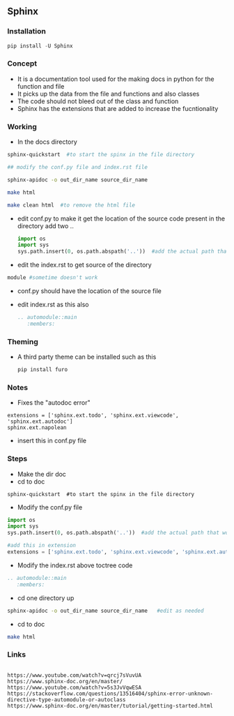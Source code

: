 ## Sphinx 

### Installation

```python
pip install -U Sphinx
```

### Concept 

- It is a documentation tool used for the making docs in python for the function and file
- It picks up the data from the file and functions and also classes 
- The code should not bleed out of the class and function
- Sphinx has the extensions that are added to increase the fucntionality

### Working 

- In the docs directory

```sh
sphinx-quickstart  #to start the spinx in the file directory

## modify the conf.py file and index.rst file

sphinx-apidoc -o out_dir_name source_dir_name  

make html

make clean html  #to remove the html file
```

- edit conf.py to make it get the location of the source code present in the directory add two .. 

  ```python
  import os
  import sys
  sys.path.insert(0, os.path.abspath('..'))  #add the actual path that works
  ```

- edit the index.rst to get source of the directory

```python
module #sometime doesn't work
```

- conf.py should have the location of the source file

- edit index.rst as this also 

  ```rst
  .. automodule::main
     :members:
  ```

  

### Theming 

- A third party theme can be installed such as this

  ```python
  pip install furo
  ```

  

### Notes

- Fixes the "autodoc error"

```
extensions = ['sphinx.ext.todo', 'sphinx.ext.viewcode', 'sphinx.ext.autodoc']
sphinx.ext.napolean
```

- insert this in conf.py file

### Steps

- Make the dir doc 
- cd to doc 

```
sphinx-quickstart  #to start the spinx in the file directory
```

- Modify the conf.py file 

```python
import os
import sys
sys.path.insert(0, os.path.abspath('..'))  #add the actual path that works

#add this in extension
extensions = ['sphinx.ext.todo', 'sphinx.ext.viewcode', 'sphinx.ext.autodoc']
```

- Modify the index.rst above toctree code

```rst
.. automodule::main
   :members:
```

- cd one directory up 

```sh
sphinx-apidoc -o out_dir_name source_dir_name   #edit as needed
```

- cd to doc

```sh
make html
```



### Links 

```

https://www.youtube.com/watch?v=qrcj7sVuvUA
https://www.sphinx-doc.org/en/master/
https://www.youtube.com/watch?v=5s3JvVqwESA    
https://stackoverflow.com/questions/13516404/sphinx-error-unknown-directive-type-automodule-or-autoclass
https://www.sphinx-doc.org/en/master/tutorial/getting-started.html
```

